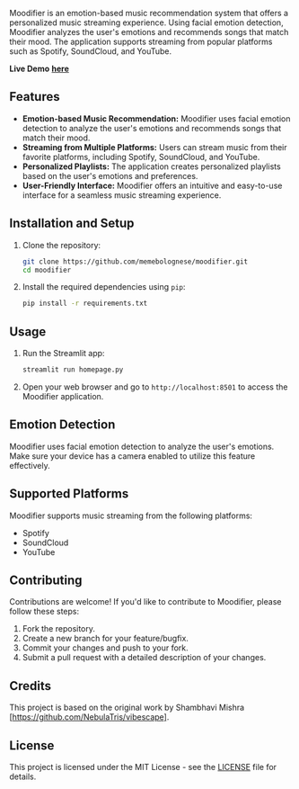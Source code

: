 Moodifier is an emotion-based music recommendation system that offers a personalized music streaming experience. Using facial emotion detection, Moodifier analyzes the user's emotions and recommends songs that match their mood. The application supports streaming from popular platforms such as Spotify, SoundCloud, and YouTube.

**Live Demo** <a href="https://vibescape.streamlit.app/">**here**</a>

## Features
- **Emotion-based Music Recommendation:** Moodifier uses facial emotion detection to analyze the user's emotions and recommends songs that match their mood.
- **Streaming from Multiple Platforms:** Users can stream music from their favorite platforms, including Spotify, SoundCloud, and YouTube.
- **Personalized Playlists:** The application creates personalized playlists based on the user's emotions and preferences.
- **User-Friendly Interface:** Moodifier offers an intuitive and easy-to-use interface for a seamless music streaming experience.

## Installation and Setup
1. Clone the repository:
   ```bash
   git clone https://github.com/memebolognese/moodifier.git
   cd moodifier

   ```

2. Install the required dependencies using `pip`:
   ```bash
   pip install -r requirements.txt
   ```

## Usage
1. Run the Streamlit app:
   ```bash
   streamlit run homepage.py
   ```

2. Open your web browser and go to `http://localhost:8501` to access the Moodifier application.

## Emotion Detection
Moodifier uses facial emotion detection to analyze the user's emotions. Make sure your device has a camera enabled to utilize this feature effectively.

## Supported Platforms
Moodifier supports music streaming from the following platforms:
- Spotify
- SoundCloud
- YouTube

## Contributing
Contributions are welcome! If you'd like to contribute to Moodifier, please follow these steps:
1. Fork the repository.
2. Create a new branch for your feature/bugfix.
3. Commit your changes and push to your fork.
4. Submit a pull request with a detailed description of your changes.

## Credits
This project is based on the original work by Shambhavi Mishra [https://github.com/NebulaTris/vibescape].

## License
This project is licensed under the MIT License - see the [LICENSE](LICENSE) file for details.


